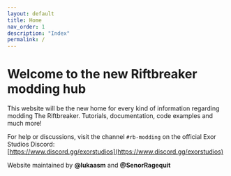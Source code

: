 ```yaml
---
layout: default
title: Home
nav_order: 1
description: "Index"
permalink: /
---
```


# Welcome to the new Riftbreaker modding hub

This website will be the new home for every kind of information regarding modding The Riftbreaker.
Tutorials, documentation, code examples and much more!  

For help or discussions, visit the channel `#rb-modding` on the official Exor Studios Discord:  
[https://www.discord.gg/exorstudios](https://www.discord.gg/exorstudios)


Website maintained by **@lukaasm** and **@SenorRagequit**